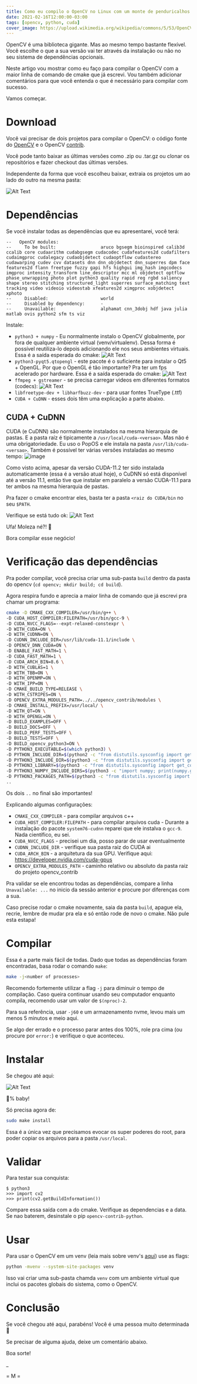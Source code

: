 ```yaml
---
title: Como eu compilo o OpenCV no Linux com um monte de penduricalhos (CuDNN, CUDA, OpenGL, Qt, TrueType, CODECs de Video)
date: 2021-02-16T12:00:00-03:00
tags: [opencv, python, cuda]
cover_image: https://upload.wikimedia.org/wikipedia/commons/5/53/OpenCV_Logo_with_text.png
---
```


OpenCV é uma biblioteca gigante. Mas ao mesmo tempo bastante flexível. Você escolhe o que a sua versão vai ter através da instalação ou não no seu sistema de dependências opcionais.

Neste artigo vou mostrar como eu faço para compilar o OpenCV com a maior linha de comando de cmake que já escrevi. Vou também adicionar comentários para que você entenda o que é necessário para compilar com sucesso.

Vamos começar.

# Download

Você vai precisar de dois projetos para compilar o OpenCV: o código fonte do [OpenCV](https://github.com/opencv/opencv) e o OpenCV [contrib](https://github.com/opencv/opencv_contrib).

Você pode tanto baixar as últimas versões como .zip ou .tar.gz ou clonar os repositórios e fazer checkout das últimas versões.

Independente da forma que você escolheu baixar, extraia os projetos um ao lado do outro na mesma pasta:

![Alt Text](https://dev-to-uploads.s3.amazonaws.com/uploads/articles/9j200ku8p9m40i4yci2p.png)

# Dependências

Se você instalar todas as dependências que eu apresentarei, você terá:

```console
--   OpenCV modules:
--     To be built:                 aruco bgsegm bioinspired calib3d ccalib core cudaarithm cudabgsegm cudacodec cudafeatures2d cudafilters cudaimgproc cudalegacy cudaobjdetect cudaoptflow cudastereo cudawarping cudev cvv datasets dnn dnn_objdetect dnn_superres dpm face features2d flann freetype fuzzy gapi hfs highgui img_hash imgcodecs imgproc intensity_transform line_descriptor mcc ml objdetect optflow phase_unwrapping photo plot python3 quality rapid reg rgbd saliency shape stereo stitching structured_light superres surface_matching text tracking video videoio videostab xfeatures2d ximgproc xobjdetect xphoto
--     Disabled:                    world
--     Disabled by dependency:      -
--     Unavailable:                 alphamat cnn_3dobj hdf java julia matlab ovis python2 sfm ts viz
```

Instale:

* `python3 + numpy` - Eu normalmente instalo o OpenCV globalmente, por fora de qualquer ambiente virtual (venv/virtualenv). Dessa forma é possível reutiliza-lo depois adicionando ele nos seus ambientes virtuais. Essa é a saída esperada do cmake:
![Alt Text](https://dev-to-uploads.s3.amazonaws.com/uploads/articles/mkf4fj56cwg7joh5c0pj.png)
* `python3-pyqt5.qtopengl` - este pacote é o suficiente para instalar o Qt5 + OpenGL. Por que o OpenGL é tão importante? Pra ter um fps acelerado por hardware. Essa é a saída esperada do cmake:
![Alt Text](https://dev-to-uploads.s3.amazonaws.com/uploads/articles/ri1jx1v2xq8c6aahwfw3.png)
* `ffmpeg + gstreamer` - se precisa carregar videos em diferentes formatos (codecs):
![Alt Text](https://dev-to-uploads.s3.amazonaws.com/uploads/articles/kv61j50z5xf9yp5zbuyy.png)
* `libfreetype-dev + libharfbuzz-dev` - para usar fontes TrueType (.ttf)
* `CUDA + CuDNN` - esses dois têm uma explicação a parte abaixo.

## CUDA + CuDNN

CUDA (e CuDNN) são normalmente instalados na mesma hierarquia de pastas. E a pasta raíz é tipicamente a `/usr/local/cuda-<versao>`. Mas não é uma obrigatoriedade. Eu uso o PopOS e ele instala na pasta `/usr/lib/cuda-<versao>`. Também é possível ter várias versões instaladas ao mesmo tempo:
![image](https://dev-to-uploads.s3.amazonaws.com/uploads/articles/61phl56afoj4ziabwrry.png)

Como visto acima, apesar da versão CUDA-11.2 ter sido instalada automaticamente (essa é a versão atual hoje), o CuDNN só está disponível até a versão 11.1, então tive que instalar em paralelo a versão CUDA-11.1 para ter ambos na mesma hierarquia de pastas.

Pra fazer o cmake encontrar eles, basta ter a pasta `<raiz do CUDA/bin` no seu `$PATH`.

Verifique se está tudo ok:
![Alt Text](https://dev-to-uploads.s3.amazonaws.com/uploads/articles/tdsyvs01m2wx9ad387an.png)

Ufa! Moleza né?! 🤣

Bora compilar esse negócio!

# Verificação das dependências

Pra poder compilar, você precisa criar uma sub-pasta `build` dentro da pasta do opencv (`cd opencv; mkdir build; cd build`).

Agora respira fundo e aprecia a maior linha de comando que já escrevi pra chamar um programa:

```bash
cmake -D CMAKE_CXX_COMPILER=/usr/bin/g++ \
-D CUDA_HOST_COMPILER:FILEPATH=/usr/bin/gcc-9 \
-D CUDA_NVCC_FLAGS=--expt-relaxed-constexpr \
-D WITH_CUDA=ON \
-D WITH_CUDNN=ON \
-D CUDNN_INCLUDE_DIR=/usr/lib/cuda-11.1/include \
-D OPENCV_DNN_CUDA=ON \
-D ENABLE_FAST_MATH=1 \
-D CUDA_FAST_MATH=1 \
-D CUDA_ARCH_BIN=8.6 \
-D WITH_CUBLAS=1 \
-D WITH_TBB=ON \
-D WITH_OPENMP=ON \
-D WITH_IPP=ON \
-D CMAKE_BUILD_TYPE=RELEASE \
-D WITH_CSTRIPES=ON \
-D OPENCV_EXTRA_MODULES_PATH=../../opencv_contrib/modules \
-D CMAKE_INSTALL_PREFIX=/usr/local/ \
-D WITH_QT=ON \
-D WITH_OPENGL=ON \
-D BUILD_EXAMPLES=OFF \
-D BUILD_DOCS=OFF \
-D BUILD_PERF_TESTS=OFF \
-D BUILD_TESTS=OFF \
-D BUILD_opencv_python3=ON \
-D PYTHON3_EXECUTABLE=$(which python3) \
-D PYTHON_INCLUDE_DIR=$(python2 -c "from distutils.sysconfig import get_python_inc; print(get_python_inc())") \
-D PYTHON3_INCLUDE_DIR=$(python3 -c "from distutils.sysconfig import get_python_inc; print(get_python_inc())") \
-D PYTHON3_LIBRARY=$(python3 -c "from distutils.sysconfig import get_config_var;from os.path import dirname,join ; print(join(dirname(get_config_var('LIBPC')),get_config_var('LDLIBRARY')))") \
-D PYTHON3_NUMPY_INCLUDE_DIRS=$(python3 -c "import numpy; print(numpy.get_include())") \
-D PYTHON3_PACKAGES_PATH=$(python3 -c "from distutils.sysconfig import get_python_lib; print(get_python_lib())") \
..
```
Os dois `..` no final são importantes!

Explicando algumas configurações:
* `CMAKE_CXX_COMPILER` - para compilar arquivos c++
* `CUDA_HOST_COMPILER:FILEPATH` - para compilar arquivos cuda - Durante a instalação do pacote `system76-cudnn` reparei que ele instalva o `gcc-9`. Nada científico, eu sei.
* `CUDA_NVCC_FLAGS` - precisei um dia, posso parar de usar eventualmente
* `CUDNN_INCLUDE_DIR` - verifique sua pasta raiz do CUDA ai
* `CUDA_ARCH_BIN` - a arquitetura da sua GPU. Verifique aqui: https://developer.nvidia.com/cuda-gpus
* `OPENCV_EXTRA_MODULES_PATH` - caminho relativo ou absoluto da pasta raiz do projeto opencv_contrib

Pra validar se ele encontrou todas as dependências, compare a linha `Unavailable: ...` no inicio da sessão anterior e procure por diferenças com a sua.

Caso precise rodar o cmake novamente, saia da pasta `build`, apague ela, recrie, lembre de mudar pra ela e só então rode de novo o cmake. Não pule esta estapa!

# Compilar

Essa é a parte mais fácil de todas. Dado que todas as dependências foram encontradas, basa rodar o comando `make`:

```bash
make -j<number of processes>
```

Recomendo fortemente utilizar a flag `-j` para diminuir o tempo de compilação. Caso queira continuar usando seu computador enquanto compila, recomendo usar um valor de `$(nproc)-2`.

Para sua referência, usar `-j60` e um armazenamento nvme, levou mais um menos 5 minutos e meio aqui.

Se algo der errado e o processo parar antes dos 100%, role pra cima (ou procure por `error:`) e verifique o que aconteceu.

# Instalar

Se chegou até aqui:

![Alt Text](https://dev-to-uploads.s3.amazonaws.com/uploads/articles/8dmme6y95n7525ca9qf8.png)

💯% baby!

Só precisa agora de:

```bash
sudo make install
```

Essa é a única vez que precisamos evocar os super poderes do root, para poder copiar os arquivos para a pasta `/usr/local`.

# Validar

Para testar sua conquista:

```console
$ python3
>>> import cv2
>>> print(cv2.getBuildInformation())
```

Compare essa saída com a do cmake. Verifique as dependencias e a data. Se nao baterem, desinstale o pip `opencv-contrib-python`.

# Usar

Para usar o OpenCV em um venv (leia mais sobre venv's [aqui](/post/opencv-autocomplete-pycharm/)) use as flags:

```bash
python -mvenv --system-site-packages venv 
```

Isso vai criar uma sub-pasta chamda `venv` com um ambiente virtual que inclui os pacotes globais do sistema, como o OpenCV.

# Conclusão

Se você chegou até aqui, parabéns! Você é uma pessoa muito determinada 🤣

Se precisar de alguma ajuda, deixe um comentário abaixo.

Boa sorte!

_

= M =
